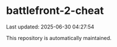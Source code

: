 # battlefront-2-cheat

Last updated: 2025-06-30 04:27:54

This repository is automatically maintained.
